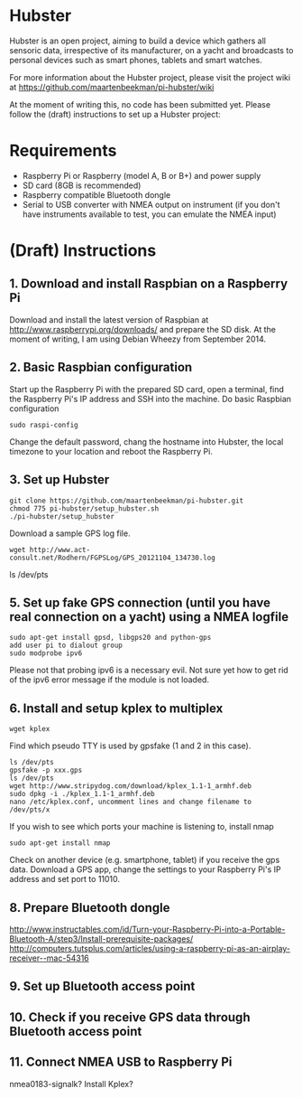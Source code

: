 Hubster
======

Hubster is an open project, aiming to build a device which gathers all sensoric data, irrespective of its manufacturer, on a yacht and broadcasts to personal devices such as smart phones, tablets and smart watches.

For more information about the Hubster project, please visit the project wiki at https://github.com/maartenbeekman/pi-hubster/wiki

At the moment of writing this, no code has been submitted yet. Please follow the (draft) instructions to set up a Hubster project:

Requirements
============
- Raspberry Pi or Raspberry (model A, B or B+) and power supply
- SD card (8GB is recommended)
- Raspberry compatible Bluetooth dongle
- Serial to USB converter with NMEA output on instrument (if you don't have instruments available to test, you can emulate the NMEA input)

(Draft) Instructions
====================
## 1. Download and install Raspbian on a Raspberry Pi
Download and install the latest version of Raspbian at http://www.raspberrypi.org/downloads/ and prepare the SD disk. At the moment of writing, I am using Debian Wheezy from September 2014.

## 2. Basic Raspbian configuration
Start up the Raspberry Pi with the prepared SD card, open a terminal, find the Raspberry Pi's IP address and SSH into the machine. Do basic Raspbian configuration
```
sudo raspi-config
```
Change the default password, chang the hostname into Hubster, the local timezone to your location and reboot the Raspberry Pi.

## 3. Set up Hubster
```
git clone https://github.com/maartenbeekman/pi-hubster.git
chmod 775 pi-hubster/setup_hubster.sh
./pi-hubster/setup_hubster
```
Download a sample GPS log file. 
```
wget http://www.act-consult.net/Rodhern/FGPSLog/GPS_20121104_134730.log
```

ls /dev/pts


## 5. Set up fake GPS connection (until you have real connection on a yacht) using a NMEA logfile

```
sudo apt-get install gpsd, libgps20 and python-gps
add user pi to dialout group
sudo modprobe ipv6
```
Please not that probing ipv6 is a necessary evil. Not sure yet how to get rid of the ipv6 error message if the module is not loaded.

## 6. Install and setup kplex to multiplex
```
wget kplex
```
Find which pseudo TTY is used by gpsfake (1 and 2 in this case).
```
ls /dev/pts
gpsfake -p xxx.gps
ls /dev/pts
wget http://www.stripydog.com/download/kplex_1.1-1_armhf.deb
sudo dpkg -i ./kplex_1.1-1_armhf.deb
nano /etc/kplex.conf, uncomment lines and change filename to /dev/pts/x
```

If you wish to see which ports your machine is listening to, install nmap
```
sudo apt-get install nmap
```

Check on another device (e.g. smartphone, tablet) if you receive the gps data. Download a GPS app, change the settings to your Raspberry Pi's IP address and set port to 11010.

## 8. Prepare Bluetooth dongle
http://www.instructables.com/id/Turn-your-Raspberry-Pi-into-a-Portable-Bluetooth-A/step3/Install-prerequisite-packages/
http://computers.tutsplus.com/articles/using-a-raspberry-pi-as-an-airplay-receiver--mac-54316

## 9. Set up Bluetooth access point

## 10. Check if you receive GPS data through Bluetooth access point

## 11. Connect NMEA USB to Raspberry Pi

nmea0183-signalk?
Install Kplex?

